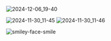 
![2024-12-06_19-40](https://github.com/user-attachments/assets/448723a2-1356-412d-ba01-89e4983761d8)

![2024-11-30_11-45](https://github.com/user-attachments/assets/bfa47c44-3660-416a-a412-12476c839259)
![2024-11-30_11-46](https://github.com/user-attachments/assets/024ea278-65ad-489d-b256-74d0232ccee1)


![smiley-face-smile](https://github.com/user-attachments/assets/8f1b57e1-4eef-47dc-8257-3b25576335d1)
